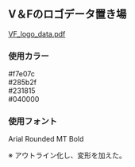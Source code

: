 ## V＆Fのロゴデータ置き場

[VF_logo_data.pdf](https://github.com/furuhashilab/fc_creativeVideo/files/6653008/VF_logo_data.pdf)

### 使用カラー
#f7e07c
<br>
#285b2f
<br>
#231815
<br>
#040000

### 使用フォント
Arial Rounded MT Bold

※ アウトライン化し、変形を加えた。

